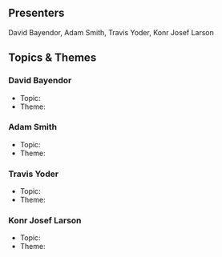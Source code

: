 ## Presenters

David Bayendor, Adam Smith, Travis Yoder, Konr Josef Larson

## Topics & Themes

### David Bayendor

* Topic:
* Theme:

### Adam Smith

* Topic:
* Theme:

### Travis Yoder

* Topic:
* Theme:

### Konr Josef Larson

* Topic:
* Theme:
